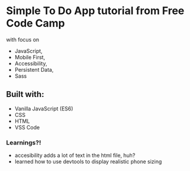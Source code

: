 # Simple To Do App tutorial from Free Code Camp

with focus on

- JavaScript,
- Mobile First,
- Accessibility,
- Persistent Data,
- Sass

## Built with:

- Vanilla JavaScript (ES6)
- CSS
- HTML
- VSS Code

### Learnings?!

- accesibility adds a lot of text in the html file, huh?
- learned how to use devtools to display realistic phone sizing
